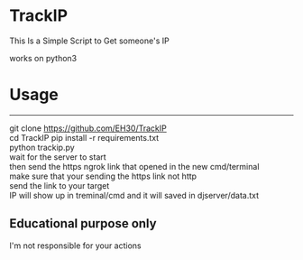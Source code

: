 # TrackIP
 This Is a Simple Script to Get someone's IP


works on python3


# Usage
---------------------------------------------------   
git clone https://github.com/EH30/TrackIP  
cd TrackIP
pip install -r requirements.txt   
python trackip.py   
wait for the server to start   
then send the https ngrok link that opened in the new cmd/terminal   
make sure that your sending the https link not http   
send the link to your target   
IP will show up in treminal/cmd and it will saved in djserver/data.txt



Educational purpose only
-------------------------------------
I'm not responsible for your actions
